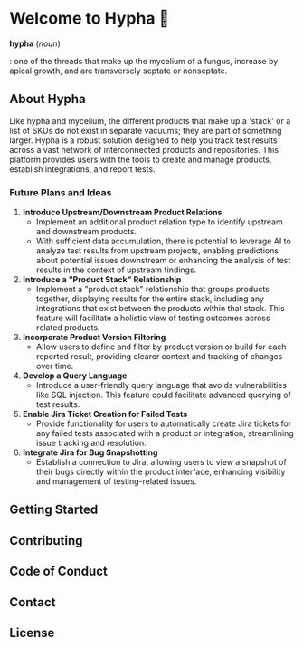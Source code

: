 # Welcome to Hypha :wave:

**hypha** (_noun_)

: one of the threads that make up the mycelium of a fungus, increase by apical growth, and are transversely septate or nonseptate.

## About Hypha

Like hypha and mycelium, the different products that make up a 'stack' or a list of SKUs do not exist in separate vacuums; they are part of something larger. Hypha is a robust solution designed to help you track test results across a vast network of interconnected products and repositories. This platform provides users with the tools to create and manage products, establish integrations, and report tests.

### Future Plans and Ideas

1. **Introduce Upstream/Downstream Product Relations**
    - Implement an additional product relation type to identify upstream and downstream products. 
    - With sufficient data accumulation, there is potential to leverage AI to analyze test results from upstream projects, enabling predictions about potential issues downstream or enhancing the analysis of test results in the context of upstream findings.
2. **Introduce a "Product Stack" Relationship**
    - Implement a "product stack" relationship that groups products together, displaying results for the entire stack, including any integrations that exist between the products within that stack. This feature will facilitate a holistic view of testing outcomes across related products.
3. **Incorporate Product Version Filtering**
    - Allow users to define and filter by product version or build for each reported result, providing clearer context and tracking of changes over time.
4. **Develop a Query Language**
    - Introduce a user-friendly query language that avoids vulnerabilities like SQL injection. This feature could facilitate advanced querying of test results.
5. **Enable Jira Ticket Creation for Failed Tests**
    - Provide functionality for users to automatically create Jira tickets for any failed tests associated with a product or integration, streamlining issue tracking and resolution.
6. **Integrate Jira for Bug Snapshotting**
    - Establish a connection to Jira, allowing users to view a snapshot of their bugs directly within the product interface, enhancing visibility and management of testing-related issues.

## Getting Started

## Contributing

## Code of Conduct

## Contact

## License

